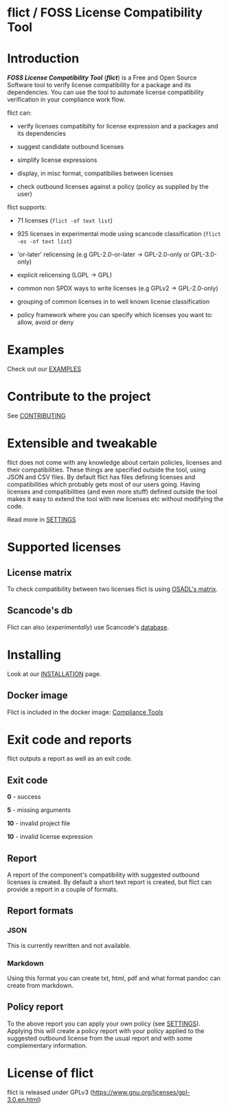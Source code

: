 <!--
SPDX-FileCopyrightText: 2020 Henrik Sandklef <hesa@sandklef.com>

SPDX-License-Identifier: GPL-3.0-or-later
-->

# flict / FOSS License Compatibility Tool

# Introduction

***FOSS License Compatibility Tool*** (***flict***) is a Free and Open
Source Software tool to verify license compatibility for a package and
its dependencies. You can use the tool to automate license
compatibility verification in your compliance work flow.

flict can:

* verify licenses compatibilty for license expression and a packages and its dependencies

* suggest candidate outbound licenses

* simplify license expressions 

* display, in misc format, compatibilies between licenses 

* check outbound licenses against a policy (policy as supplied by the user)

flict supports:

* 71 licenses (```flict -of text list```) 

* 925 licenses in experimental mode using scancode classification (```flict -es -of text list```) 

* 'or-later' relicensing  (e.g GPL-2.0-or-later -> GPL-2.0-only or GPL-3.0-only)

* explicit relicensing (LGPL -> GPL)

* common non SPDX ways to write licenses (e.g GPLv2 -> GPL-2.0-only)

* grouping of common licenses in to well known license classification 

* policy framework where you can specify which licenses you want to: allow, avoid or deny

# Examples

Check out our [EXAMPLES](EXAMPLES.md)

# Contribute to the project

See [CONTRIBUTING](CONTRIBUTING.md)

# Extensible and tweakable

flict does not come with any knowledge about certain policies,
licenses and their compatibilities. These things are specified outside
the tool, using JSON and CSV files. By default flict has files
defining licenses and compatibilities which probably gets most of our
users going. Having licenses and compatibilities (and even more stuff)
defined outside the tool makes it easy to extend the tool with new
licenses etc without modifying the code.

Read more in [SETTINGS](SETTINGS.md)

# Supported licenses

## License matrix

To check compatibility between two licenses flict is using [OSADL's
matrix](https://www.osadl.org/fileadmin/checklists/matrix.html).

## Scancode's db

Flict can also (*experimentally*) use Scancode's [database](https://scancode-licensedb.aboutcode.org/).

# Installing

Look at our [INSTALLATION](INSTALLATION.md) page.

## Docker image

Flict is included in the docker image: [Compliance Tools](https://hub.docker.com/repository/docker/sandklef/compliance-tools)

# Exit code and reports

flict outputs a report as well as an exit code.

## Exit code

**0** - success

**5** - missing arguments

**10** - invalid project file

**10** - invalid license expression

## Report

A report of the component's compatibility with suggested outbound
licenses is created. By default a short text report is created, but
flict can provide a report in a couple of formats.

## Report formats

### JSON

This is currently rewritten and not available.

### Markdown

Using this format you can create txt, html, pdf and what format pandoc can create from markdown.

## Policy report

To the above report you can apply your own policy (see [SETTINGS](SETTINGS.md)). Applying this will create a policy report with your policy applied to the suggested outbound license from the usual report and with some complementary information.

# License of flict

flict is released under GPLv3 (https://www.gnu.org/licenses/gpl-3.0.en.html)

